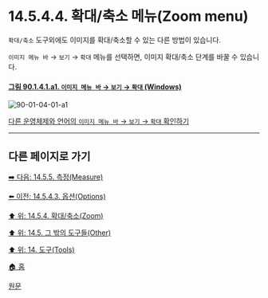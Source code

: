 # 14.5.4.4. 확대/축소 메뉴(Zoom menu)

`확대/축소` 도구외에도 이미지를 확대/축소할 수 있는 다른 방법이 있습니다.

`이미지 메뉴 바` → `보기` → `확대` 메뉴를 선택하면, 이미지 확대/축소 단계를 바꿀 수 있습니다.

<a id="90-01-04-01-a1"></a>

#### [그림 90.1.4.1.a1. `이미지 메뉴 바` → `보기` → `확대` (Windows)](./90-01-04-01-new_view.md#90-01-04-01-a1)
![90-01-04-01-a1](https://github.com/wonder13662/gimp/assets/15767104/409fde1c-bc21-4c2f-89fc-d41e4e5bc350)

[다른 운영체제와 언어의 `이미지 메뉴 바` → `보기` → `확대` 확인하기](./90-01-04-01-new_view.md#90-01-04-01-a2)

***

## 다른 페이지로 가기

[➡️ 다음: 14.5.5. 측정(Measure)](./14-05-05-measure.md)

[⬅️ 이전: 14.5.4.3. 옵션(Options)](./14-05-04-03-options.md)

[⬆️ 위: 14.5.4. 확대/축소(Zoom)](./14-05-04-00-zoom.md)

[⬆️ 위: 14.5. 그 밖의 도구들(Other)](./14-05-00-other.md)

[⬆️ 위: 14. 도구(Tools)](./14-00-tools.md)

[🏠 홈](./00-home.md)

[원문](https://docs.gimp.org/2.10/ko/gimp-tool-zoom.html#idm16827)
